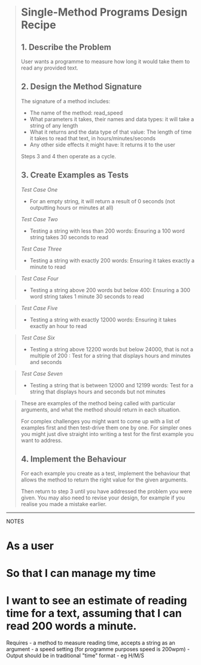 
> # Single-Method Programs Design Recipe
> 
> ## 1. Describe the Problem
> 
> User wants a programme to measure how long it would take them to read any provided text. 
> 
> ## 2. Design the Method Signature
> 
> The signature of a method includes:
> 
> * The name of the method: read_speed
> * What parameters it takes, their names and data types: it will take a string of any length
> * What it returns and the data type of that value: The length of time it takes to read that text, in hours/minutes/seconds
> * Any other side effects it might have: It returns it to the user 
> 
> Steps 3 and 4 then operate as a cycle.
> 
> ## 3. Create Examples as Tests
>
> _Test Case One_ 
>
>  * For an empty string, it will return a result of 0 seconds (not outputting hours or minutes at all)
>
> _Test Case Two_ 
>  * Testing a string with less than 200 words: Ensuring a 100 word string takes 30 seconds to read 
>
> _Test Case Three_ 
>  * Testing a string with exactly 200 words: Ensuring it takes exactly a minute to read

> _Test Case Four_ 
>  * Testing a string above 200 words but below 400: Ensuring a 300 word string takes 1 minute 30 seconds to read

> _Test Case Five_ 
>  *  Testing a string with exactly 12000 words: Ensuring it takes exactly an hour to read

> _Test Case Six_ 
>  *  Testing a string above 12200 words but below 24000, that is not a multiple of 200 : Test for a string that displays hours and minutes and seconds 

> _Test Case Seven_ 
>  *  Testing a string that is between 12000 and 12199 words: Test for a string that displays hours and seconds but not minutes

> These are examples of the method being called with particular arguments, and
> what the method should return in each situation.
> 
> For complex challenges you might want to come up with a list of examples first
> and then test-drive them one by one. For simpler ones you might just dive
> straight into writing a test for the first example you want to address.
> 
> ## 4. Implement the Behaviour
> 
> For each example you create as a test, implement the behaviour that allows the
> method to return the right value for the given arguments.
> 
> Then return to step 3 until you have addressed the problem you were given. You
> may also need to revise your design, for example if you realise you made a
> mistake earlier.

----
NOTES 

# As a user
# So that I can manage my time
# I want to see an estimate of reading time for a text, assuming that I can read 200 words a minute.

Requires - a method to measure reading time, accepts a string as an argument
         - a speed setting (for programme purposes speed is 200wpm)
         - Output should be in traditional "time" format - eg H/M/S